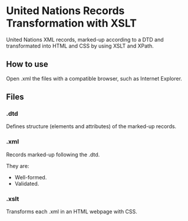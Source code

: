 # United Nations Records Transformation with XSLT

United Nations XML records, marked-up according to a DTD and transformated into HTML and CSS by using XSLT and XPath.

## How to use
Open .xml the files with a compatible browser, such as Internet Explorer.
## Files
### .dtd
Defines structure (elements and attributes) of the marked-up records.
### .xml
Records marked-up following the .dtd.

They are:
  - Well-formed.
  - Validated.
### .xslt
Transforms each .xml in an HTML webpage with CSS.
